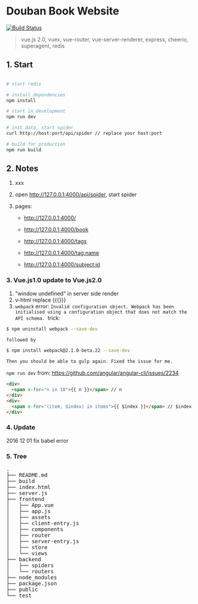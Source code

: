 # Douban Book Website
[![Build Status](https://travis-ci.org/ericjjj/douban.svg?branch=douban)](https://travis-ci.org/ericjjj/douban)

> vue.js 2.0, vuex, vue-router, vue-server-renderer,  express, cheerio, superagent, redis

## 1. Start

``` bash

# start redis

# install dependencies
npm install

# start in development
npm run dev

# init data, start spider
curl http://host:port/api/spider // replace your host:port

# build for production
npm run build

```

## 2. Notes

1. xxx
2. open http://127.0.0.1:4000/api/spider, start spider
3. pages:

   -  http://127.0.0.1:4000/

   -  http://127.0.0.1:4000/book

   -  http://127.0.0.1:4000/tags
    
   -  http://127.0.0.1:4000/tag:name
   
   -  http://127.0.0.1:4000/subject:id


### 3. Vue.js1.0 update to Vue.js2.0
1. "window undefined" in  server side render 
2. v-html replace {{{}}}
3. `webpack` error: `Invalid configuration object. Webpack has been initialised using a configuration object that does not match the API schema.`
  trick:
``` bash
$ npm uninstall webpack --save-dev

followed by

$ npm install webpack@2.1.0-beta.22 --save-dev

Then you should be able to gulp again. Fixed the issue for me.
```

 `npm run dev`
from: https://github.com/angular/angular-cli/issues/2234

```html
<div>
  <span v-for="n in 10">{{ n }}</span> // n
</div>
<div>
  <span v-for="(item, $index) in items">{{ $index }}</span> // $index
</div>
```


### 4. Update
2016 12 01 fix babel error

### 5. Tree
<pre>
.
├── README.md 
├── build
├── index.html
├── server.js
├── frontend
│   ├── App.vue
│   ├── app.js
│   ├── assets
│   ├── client-entry.js
│   ├── components
│   ├── router
│   ├── server-entry.js
│   ├── store
│   └── views
├── backend
│   ├── spiders
│   └── routers
├── node_modules
├── package.json
├── public
└── test



